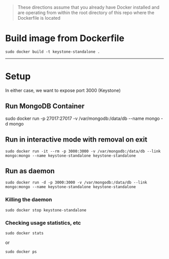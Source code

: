 > These directions assume that you already have Docker installed and are operating from within the root directory of this repo where the Dockerfile is located

# Build image from Dockerfile
```Shell
sudo docker build -t keystone-standalone .
```

---

# Setup
In either case, we want to expose port 3000 (Keystone)

## Run MongoDB Container
sudo docker run -p 27017:27017 -v /var/mongodb:/data/db --name mongo -d mongo

## Run in interactive mode with removal on exit
```Shell
sudo docker run -it --rm -p 3000:3000 -v /var/mongodb:/data/db --link mongo:mongo --name keystone-standalone keystone-standalone
```
## Run as daemon
```Shell
sudo docker run -d -p 3000:3000 -v /var/mongodb:/data/db --link mongo:mongo --name keystone-standalone keystone-standalone
```

### Killing the daemon
```Shell
sudo docker stop keystone-standalone
```

### Checking usage statistics, etc
```Shell
sudo docker stats
```
or
```Shell
sudo docker ps
```
